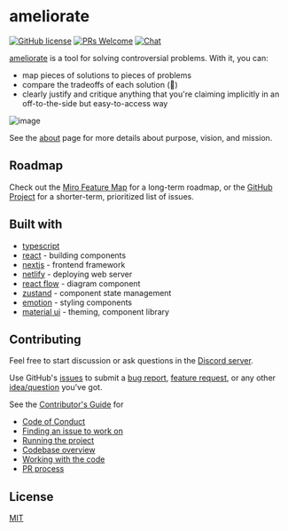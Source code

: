 # ameliorate

[![GitHub license](https://img.shields.io/badge/license-MIT-blue.svg)](https://github.com/amelioro/ameliorate/blob/main/LICENSE) [![PRs Welcome](https://img.shields.io/badge/PRs-welcome-blueviolet.svg)](https://github.com/amelioro/ameliorate/blob/main/CONTRIBUTING.md) [![Chat](https://img.shields.io/discord/1057707973482401892?label=chat&logo=discord)](https://discord.gg/3KhdyJkTWT)

[ameliorate](https://www.ameliorate.app/) is a tool for solving controversial problems. With it, you can:

- map pieces of solutions to pieces of problems
- compare the tradeoffs of each solution (🚧)
- clearly justify and critique anything that you're claiming implicitly in an off-to-the-side but easy-to-access way

![image](https://user-images.githubusercontent.com/13872370/209835504-19d074d7-8445-41ad-8680-067ba61648b3.png)

See the [about](https://www.ameliorate.app/about) page for more details about purpose, vision, and mission.

## Roadmap

Check out the [Miro Feature Map](https://miro.com/app/board/uXjVODhExZM=/?share_link_id=328679592737) for a long-term roadmap, or the [GitHub Project](https://github.com/orgs/amelioro/projects/2/views/1) for a shorter-term, prioritized list of issues.

## Built with

- [typescript](https://www.typescriptlang.org/)
- [react](https://reactjs.org/) - building components
- [nextjs](https://nextjs.org/) - frontend framework
- [netlify](https://netlify.com/) - deploying web server
- [react flow](https://reactflow.dev/) - diagram component
- [zustand](https://github.com/pmndrs/zustand) - component state management
- [emotion](https://emotion.sh/docs/introduction) - styling components
- [material ui](https://mui.com/) - theming, component library

## Contributing

Feel free to start discussion or ask questions in the [Discord server](https://discord.gg/3KhdyJkTWT).

Use GitHub's [issues](https://github.com/amelioro/ameliorate/issues) to submit a [bug report](https://github.com/amelioro/ameliorate/issues/new?assignees=&labels=bug%2C+needs+review&template=bug_report.md&title=), [feature request](https://github.com/amelioro/ameliorate/issues/new?assignees=&labels=enhancement%2C+needs+review&template=feature_request.md&title=), or any other [idea/question](https://github.com/amelioro/ameliorate/issues/new?assignees=&labels=needs+review&template=other-issues.md&title=) you've got.

See the [Contributor's Guide](https://github.com/amelioro/ameliorate/blob/main/CONTRIBUTING.md) for

- [Code of Conduct](https://github.com/amelioro/ameliorate/blob/main/CONTRIBUTING.md#code-of-conduct)
- [Finding an issue to work on](https://github.com/amelioro/ameliorate/blob/main/CONTRIBUTING.md#finding-an-issue-to-work-on)
- [Running the project](https://github.com/amelioro/ameliorate/blob/main/CONTRIBUTING.md#running-the-project)
- [Codebase overview](https://github.com/amelioro/ameliorate/blob/main/CONTRIBUTING.md#codebase-overview)
- [Working with the code](https://github.com/amelioro/ameliorate/blob/main/CONTRIBUTING.md#working-with-the-code)
- [PR process](https://github.com/amelioro/ameliorate/blob/main/CONTRIBUTING.md#pr-process)

## License

[MIT](https://github.com/amelioro/ameliorate/blob/main/LICENSE)
